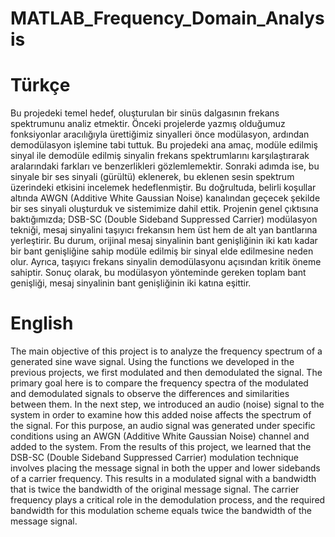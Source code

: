 # MATLAB_Frequency_Domain_Analysis
# Türkçe
Bu projedeki temel hedef, oluşturulan bir sinüs dalgasının frekans spektrumunu analiz etmektir. Önceki projelerde yazmış olduğumuz fonksiyonlar aracılığıyla ürettiğimiz sinyalleri önce modülasyon, ardından demodülasyon işlemine tabi tuttuk. Bu projedeki ana amaç, modüle edilmiş sinyal ile demodüle edilmiş sinyalin frekans spektrumlarını karşılaştırarak aralarındaki farkları ve benzerlikleri gözlemlemektir.
Sonraki adımda ise, bu sinyale bir ses sinyali (gürültü) eklenerek, bu eklenen sesin spektrum üzerindeki etkisini incelemek hedeflenmiştir. Bu doğrultuda, belirli koşullar altında AWGN (Additive White Gaussian Noise) kanalından geçecek şekilde bir ses sinyali oluşturduk ve sistemimize dahil ettik.
Projenin genel çıktısına baktığımızda; DSB-SC (Double Sideband Suppressed Carrier) modülasyon tekniği, mesaj sinyalini taşıyıcı frekansın hem üst hem de alt yan bantlarına yerleştirir. Bu durum, orijinal mesaj sinyalinin bant genişliğinin iki katı kadar bir bant genişliğine sahip modüle edilmiş bir sinyal elde edilmesine neden olur. Ayrıca, taşıyıcı frekans sinyalin demodülasyonu açısından kritik öneme sahiptir. Sonuç olarak, bu modülasyon yönteminde gereken toplam bant genişliği, mesaj sinyalinin bant genişliğinin iki katına eşittir.

# English
The main objective of this project is to analyze the frequency spectrum of a generated sine wave signal. Using the functions we developed in the previous projects, we first modulated and then demodulated the signal. The primary goal here is to compare the frequency spectra of the modulated and demodulated signals to observe the differences and similarities between them.
In the next step, we introduced an audio (noise) signal to the system in order to examine how this added noise affects the spectrum of the signal. For this purpose, an audio signal was generated under specific conditions using an AWGN (Additive White Gaussian Noise) channel and added to the system.
From the results of this project, we learned that the DSB-SC (Double Sideband Suppressed Carrier) modulation technique involves placing the message signal in both the upper and lower sidebands of a carrier frequency. This results in a modulated signal with a bandwidth that is twice the bandwidth of the original message signal. The carrier frequency plays a critical role in the demodulation process, and the required bandwidth for this modulation scheme equals twice the bandwidth of the message signal.
